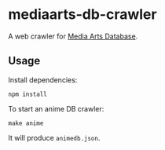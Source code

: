 # mediaarts-db-crawler

A web crawler for [Media Arts Database](http://mediaarts-db.jp/).

## Usage

Install dependencies:

```shell
npm install
```

To start an anime DB crawler:

```shell
make anime
```

It will produce `animedb.json`.
